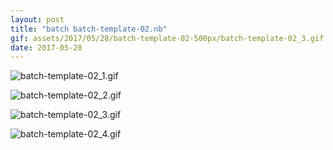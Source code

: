 ```yaml
---
layout: post
title: "batch batch-template-02.nb"
gif: assets/2017/05/28/batch-template-02-500px/batch-template-02_3.gif
date: 2017-05-28
---
```


![batch-template-02_1.gif](../../../assets/2017/05/28/batch-template-02-500px/batch-template-02_1.gif)

![batch-template-02_2.gif](../../../assets/2017/05/28/batch-template-02-500px/batch-template-02_2.gif)

![batch-template-02_3.gif](../../../assets/2017/05/28/batch-template-02-500px/batch-template-02_3.gif)

![batch-template-02_4.gif](../../../assets/2017/05/28/batch-template-02-500px/batch-template-02_4.gif)

